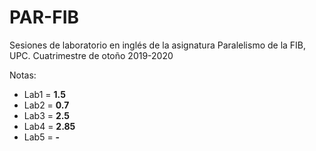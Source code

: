 # PAR-FIB
Sesiones de laboratorio en inglés de la asignatura Paralelismo de la FIB, UPC. Cuatrimestre de otoño 2019-2020 

Notas:
* Lab1 = **1.5**
* Lab2 = **0.7**
* Lab3 = **2.5**
* Lab4 = **2.85**
* Lab5 = **-**
